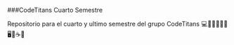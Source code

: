 ###CodeTitans Cuarto Semestre

Repositorio para el cuarto y ultimo semestre del grupo CodeTitans 💻💪🏼🤘🏼🧉🖥🎉☕💼
